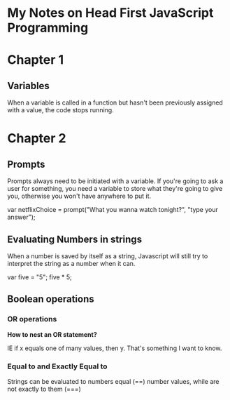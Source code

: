 # My Notes on Head First JavaScript Programming

# Chapter 1

## Variables

When a variable is called in a function but hasn't been previously assigned with a value, the code stops running.

# Chapter 2

## Prompts

Prompts always need to be initiated with a variable. If you're going to ask a user for something, you need a variable to store what they're going to give you, otherwise you won't have anywhere to put it.

  <!-- here's an example of a prompt -->
  var netflixChoice = prompt("What you wanna watch tonight?", "type your answer");

## Evaluating Numbers in strings

When a number is saved by itself as a string, Javascript will still try to interpret the string as a number when it can.

  <!-- setting variable "five" to equal the string "5" will still evaluate when used in calculations -->
  var five = "5";
  five * 5;

## Boolean operations

### OR operations

**How to nest an OR statement?**

IE if x equals one of many values, then y. That's something I want to know.

### Equal to and Exactly Equal to

Strings can be evaluated to numbers equal (==) number values, while are not exactly to them (===)
